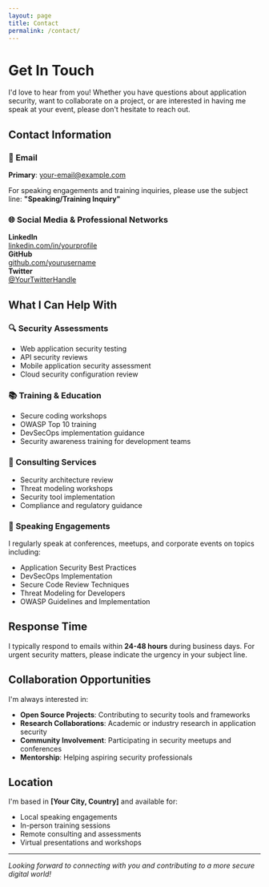```yaml
---
layout: page
title: Contact
permalink: /contact/
---
```


# Get In Touch

I'd love to hear from you! Whether you have questions about application security, want to collaborate on a project, or are interested in having me speak at your event, please don't hesitate to reach out.

## Contact Information

### 📧 Email
**Primary**: [your-email@example.com](mailto:your-email@example.com)

For speaking engagements and training inquiries, please use the subject line: **"Speaking/Training Inquiry"**

### 🌐 Social Media & Professional Networks

<div class="contact-links">
  <div class="contact-item">
    <strong>LinkedIn</strong><br>
    <a href="https://linkedin.com/in/yourprofile" target="_blank">linkedin.com/in/yourprofile</a>
  </div>
  
  <div class="contact-item">
    <strong>GitHub</strong><br>
    <a href="https://github.com/yourusername" target="_blank">github.com/yourusername</a>
  </div>
  
  <div class="contact-item">
    <strong>Twitter</strong><br>
    <a href="https://twitter.com/yourhandle" target="_blank">@YourTwitterHandle</a>
  </div>
</div>

## What I Can Help With

### 🔍 Security Assessments
- Web application security testing
- API security reviews
- Mobile application security assessment
- Cloud security configuration review

### 📚 Training & Education
- Secure coding workshops
- OWASP Top 10 training
- DevSecOps implementation guidance
- Security awareness training for development teams

### 💼 Consulting Services
- Security architecture review
- Threat modeling workshops
- Security tool implementation
- Compliance and regulatory guidance

### 🎤 Speaking Engagements
I regularly speak at conferences, meetups, and corporate events on topics including:
- Application Security Best Practices
- DevSecOps Implementation
- Secure Code Review Techniques
- Threat Modeling for Developers
- OWASP Guidelines and Implementation

## Response Time

I typically respond to emails within **24-48 hours** during business days. For urgent security matters, please indicate the urgency in your subject line.

## Collaboration Opportunities

I'm always interested in:
- **Open Source Projects**: Contributing to security tools and frameworks
- **Research Collaborations**: Academic or industry research in application security
- **Community Involvement**: Participating in security meetups and conferences
- **Mentorship**: Helping aspiring security professionals

## Location

I'm based in **[Your City, Country]** and available for:
- Local speaking engagements
- In-person training sessions
- Remote consulting and assessments
- Virtual presentations and workshops

---

*Looking forward to connecting with you and contributing to a more secure digital world!*